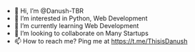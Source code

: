 - 👋 Hi, I’m @Danush-TBR
- 👀 I’m interested in Python, Web Development
- 🌱 I’m currently learning Web Development
- 💞️ I’m looking to collaborate on Many Startups
- 📫 How to reach me? Ping me at https://t.me/ThisisDanush

<!---
Danush-TBR/Danush-TBR is a ✨ special ✨ repository because its `README.md` (this file) appears on your GitHub profile.
You can click the Preview link to take a look at your changes.
--->

